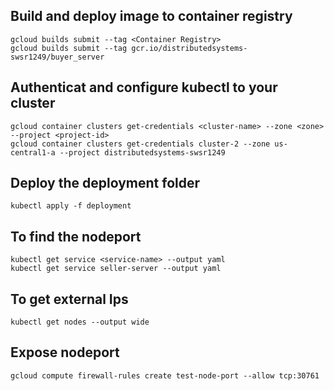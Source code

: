 ## Build and deploy image to container registry
```
gcloud builds submit --tag <Container Registry>
gcloud builds submit --tag gcr.io/distributedsystems-swsr1249/buyer_server
```

## Authenticat and configure kubectl to your cluster
```
gcloud container clusters get-credentials <cluster-name> --zone <zone> --project <project-id>
gcloud container clusters get-credentials cluster-2 --zone us-central1-a --project distributedsystems-swsr1249
```

## Deploy the deployment folder
```
kubectl apply -f deployment
```

## To find the nodeport
```
kubectl get service <service-name> --output yaml
kubectl get service seller-server --output yaml
```

## To get external Ips
```
kubectl get nodes --output wide 
```

## Expose nodeport
```
gcloud compute firewall-rules create test-node-port --allow tcp:30761
```